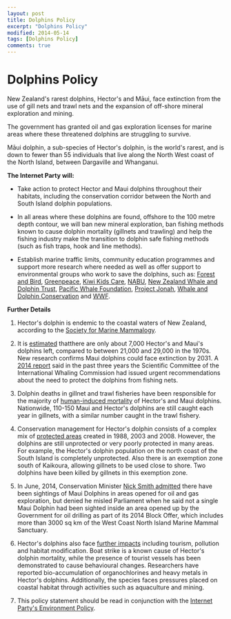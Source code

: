 ```yaml
---
layout: post
title: Dolphins Policy
excerpt: "Dolphins Policy"
modified: 2014-05-14
tags: [Dolphins Policy]
comments: true
---
```


# Dolphins Policy

New Zealand's rarest dolphins, Hector's and Māui, face extinction from the use of gill nets and trawl nets and the expansion of off-shore mineral exploration and mining.

The government has granted oil and gas exploration licenses for marine areas where these threatened dolphins are struggling to survive.

Māui dolphin, a sub-species of Hector's dolphin, is the world's rarest, and is down to fewer than 55 individuals that live along the North West coast of the North Island, between Dargaville and Whanganui.

**The Internet Party will:**

- Take action to protect Hector and Maui dolphins throughout their habitats, including the conservation corridor between the North and South Island dolphin populations.

- In all areas where these dolphins are found, offshore to the 100 metre depth contour, we will ban new mineral exploration, ban fishing methods known to cause dolphin mortality (gillnets and trawling) and help the fishing industry make the transition to dolphin safe fishing methods (such as fish traps, hook and line methods).

- Establish marine traffic limits, community education programmes and support more research where needed as well as offer support to environmental groups who work to save the dolphins, such as: [Forest and Bird](http://www.forestandbird.org.nz/what-we-do/campaigns/havens-hectors/hectors-dolphin-factsheet), [Greenpeace](http://www.greenpeace.org/new-zealand/en/System-templates/Search-results/?all=Hector%20dolphin), [Kiwi Kids Care](http://www.careforwhales.co.nz/Whales/HectorandDusky-Dolphins/), [NABU](http://www.hectorsdolphins.com/), [New Zealand Whale and Dolphin Trust](http://www.whaledolphintrust.org.nz/), [Pacific Whale Foundation](http://www.pacificwhale.org/content/about-us), [Project Jonah](http://www.projectjonah.org.nz/Teacher+Resources/Dolphins++Whales/Hectors+Dolphins.html), [Whale and Dolphin Conservation](http://au.whales.org/) and [WWF](http://wwf.panda.org/what_we_do/endangered_species/cetaceans/about/hectors_dolphin/?src=footer).

**Further Details**

1. Hector's dolphin is endemic to the coastal waters of New Zealand, according to the [Society for Marine Mammalogy](http://www.marinemammalscience.org/index.php%3Foption%3Dcom_content%26view%3Darticle%26id%3D422%26Itemid%3D281).

2. It is [estimated](http://www.hectorsdolphins.com/news-releases.html) thatthere are only about 7,000 Hector's and Maui's dolphins left, compared to between 21,000 and 29,000 in the 1970s. New research confirms Maui dolphins could face extinction by 2031. A [2014 report](http://www.hectorsdolphins.com/news-releases.html) said in the past three years the Scientific Committee of the International Whaling Commission had issued urgent recommendations about the need to protect the dolphins from fishing nets.

3. Dolphin deaths in gillnet and trawl fisheries have been responsible for the majority of [human-induced mortality](http://www.marinemammalscience.org/index.php%3Foption%3Dcom_content%26view%3Darticle%26id%3D422%26Itemid%3D281) of Hector's and Maui dolphins. Nationwide, 110-150 Maui and Hector's dolphins are still caught each year in gillnets, with a similar number caught in the trawl fishery. 

4. Conservation management for Hector's dolphin consists of a complex mix of [protected areas](http://www.fish.govt.nz/en-nz/Consultations/Archive/2008/Hectors+dolphins/Amendment+regulations+for+dolphin+fisheries+measures.htm?&MSHiC=65001&L=10&W=hector%27s%20&Pre=%3Cspan%20class%3d%27SearchHighlight%27%3E&Post=%3C/span%3E) created in 1988, 2003 and 2008. However, the dolphins are still unprotected or very poorly protected in many areas. For example, the Hector's dolphin population on the north coast of the South Island is completely unprotected. Also there is an exemption zone south of Kaikoura, allowing gillnets to be used close to shore. Two dolphins have been killed by gillnets in this exemption zone.

5. In June, 2014, Conservation Minister [Nick Smith admitted](http://www.stuff.co.nz/national/politics/10193354/Nick-Smith-backtracks-over-Mauis-Dolphin) there have been sightings of Maui Dolphins in areas opened for oil and gas exploration, but denied he misled Parliament when he said not a single Maui Dolphin had been sighted inside an area opened up by the Government for oil drilling as part of its 2014 Block Offer, which includes more than 3000 sq km of the West Coast North Island Marine Mammal Sanctuary.

6. Hector's dolphins also face [further impacts](http://www.marinemammalscience.org/index.php%3Foption%3Dcom_content%26view%3Darticle%26id%3D422%26Itemid%3D281) including tourism, pollution and habitat modification. Boat strike is a known cause of Hector's dolphin mortality, while the presence of tourist vessels has been demonstrated to cause behavioural changes. Researchers have reported bio-accumulation of organochlorines and heavy metals in Hector's dolphins. Additionally, the species faces pressures placed on coastal habitat through activities such as aquaculture and mining.

7. This policy statement should be read in conjunction with the [Internet Party's Environment Policy](https://docs.google.com/document/d/1hJ5pl4psPllKFfmBvpQDOdKBZWTJllemfHxWjmo-Thg).